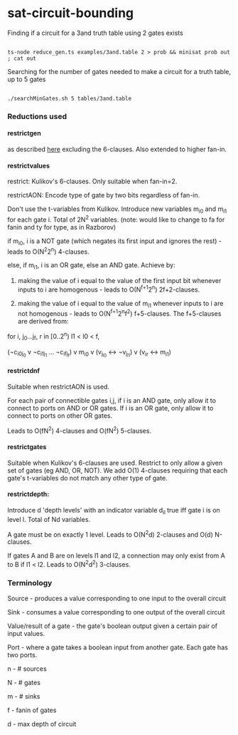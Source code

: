 # sat-circuit-bounding

Finding if a circuit for a 3and truth table using 2 gates exists 

<pre><code>
ts-node reduce_gen.ts examples/3and.table 2 > prob && minisat prob out ; cat out
</code></pre>

Searching for the number of gates needed to make a circuit for a truth table, up to 5 gates 

<pre><code>
./searchMinGates.sh 5 tables/3and.table 
</code></pre>

### Reductions used

#### restrictgen

as described [here](https://logic.pdmi.ras.ru/~arist/papers/sat09.pdf) excluding the 6-clauses.
Also extended to higher fan-in.

#### restrictvalues

restrict: Kulikov's 6-clauses. Only suitable when fan-in=2.

restrictAON: Encode type of gate by two bits regardless of fan-in.

Don't use the t-variables from Kulikov. Introduce new variables m<sub>i0</sub> and m<sub>i1</sub> for each gate i. Total of 2N<sup>2</sup> variables. (note: would like to change to fa for fanin and ty for type, as in Razborov)

if m<sub>i0</sub>, i is a NOT gate (which negates its first input and ignores the rest) - leads to O(N<sup>2</sup>2<sup>n</sup>) 4-clauses.

else, if m<sub>i1</sub>, i is an OR gate, else an AND gate. Achieve by:

1) making the value of i equal to the value of the first input bit whenever inputs to i are homogenous - leads to O(N<sup>f+1</sup>2<sup>n</sup>) 2f+2-clauses.

2) making the value of i equal to the value of m<sub>i1</sub> whenever inputs to i are not homogenous - leads to O(N<sup>f+1</sup>2<sup>n</sup>f<sup>2</sup>) f+5-clauses. The f+5-clauses are derived from:

for i, j<sub>0</sub>...j<sub>f</sub>, r in [0..2<sup>n</sup>) l1 < l0 < f,

(¬c<sub>i0j<sub>0</sub></sub> v ¬c<sub>i1j<sub>1</sub></sub> ... ¬c<sub>ifj<sub>f</sub></sub>) v m<sub>i0</sub> v (v<sub>j<sub>l0</sub></sub> <-> ¬v<sub>j<sub>l1</sub></sub>) v (v<sub>ir</sub> <-> m<sub>i1</sub>)

#### restrictdnf

Suitable when restrictAON is used. 

For each pair of connectible gates i,j, if i is an AND gate, only allow it to connect to ports on AND or OR gates. If i is an OR gate, only allow it to connect to ports on other OR gates. 

Leads to O(fN<sup>2</sup>) 4-clauses and O(fN<sup>2</sup>) 5-clauses.

#### restrictgates

Suitable when Kulikov's 6-clauses are used. Restrict to only allow a given set of gates (eg AND, OR, NOT). We add O(1) 4-clauses requiring that each gate's t-variables do not match any other type of gate.

#### restrictdepth: 

Introduce d 'depth levels' with an indicator variable d<sub>il</sub> true iff gate i is on level l. Total of Nd variables.

A gate must be on exactly 1 level. Leads to O(N<sup>2</sup>d) 2-clauses and O(d) N-clauses.

If gates A and B are on levels l1 and l2, a connection may only exist from A to B if l1 < l2. Leads to O(N<sup>2</sup>d<sup>2</sup>) 3-clauses.

### Terminology

Source - produces a value corresponding to one input to the overall circuit

Sink - consumes a value corresponding to one output of the overall circuit

Value/result of a gate - the gate's boolean output given a certain pair of input values.

Port - where a gate takes a boolean input from another gate. Each gate has two ports.

n - # sources

N - # gates

m - # sinks

f - fanin of gates

d - max depth of circuit